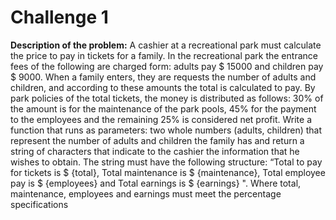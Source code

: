 <h1>Challenge 1</h1>

**Description of the problem:** A cashier at a recreational park must calculate the price to pay
in tickets for a family. In the recreational park the entrance fees of the following are charged
form: adults pay $ 15000 and children pay $ 9000. When a family enters, they are
requests the number of adults and children, and according to these amounts the total is calculated
to pay. By park policies of the total tickets, the money is distributed as follows: 30% of the
amount is for the maintenance of the park pools, 45% for the payment to the
employees and the remaining 25% is considered net profit.
Write a function that runs as parameters: two whole numbers (adults, children) that
represent the number of adults and children the family has and return a string of
characters that indicate to the cashier the information that he wishes to obtain. The string must have the
following structure: “Total to pay for tickets is $ {total}, Total maintenance is
$ {maintenance}, Total employee pay is $ {employees} and Total earnings is
$ {earnings} ". Where total, maintenance, employees and earnings must meet the
percentage specifications
